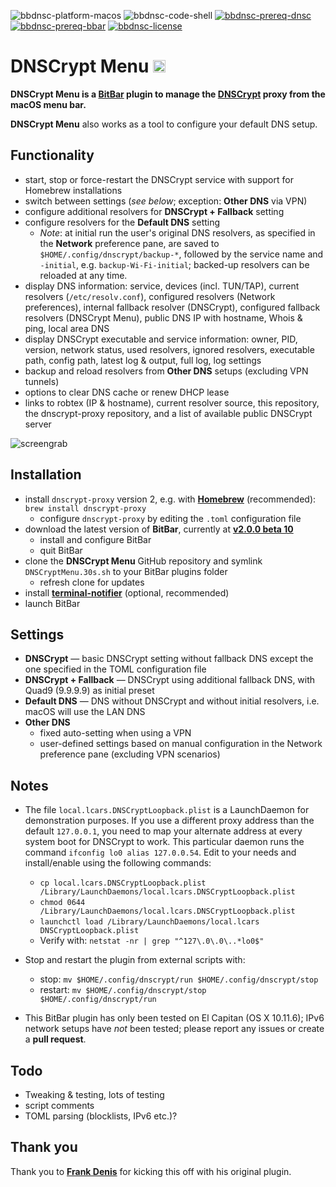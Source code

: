![bbdnsc-platform-macos](https://img.shields.io/badge/platform-macOS-lightgrey.svg)
![bbdnsc-code-shell](https://img.shields.io/badge/code-shell-yellow.svg)
[![bbdnsc-prereq-dnsc](https://img.shields.io/badge/prerequisite-dnscrypt--proxy%202.x-green.svg)](https://github.com/jedisct1/dnscrypt-proxy)
[![bbdnsc-prereq-bbar](https://img.shields.io/badge/prerequisite-BitBar%202.0%20beta10-brightgreen.svg)](https://github.com/matryer/bitbar)
[![bbdnsc-license](http://img.shields.io/badge/license-MIT+-blue.svg)](https://github.com/JayBrown/DNSCrypt-Menu/blob/master/LICENSE)

# DNSCrypt Menu <img src="https://github.com/JayBrown/DNSCrypt-Menu/blob/master/img/jb-img.png" height="20px"/>

**DNSCrypt Menu is a [BitBar](https://github.com/matryer/bitbar) plugin to manage the [DNSCrypt](https://github.com/jedisct1/dnscrypt-proxy) proxy from the macOS menu bar.**

**DNSCrypt Menu** also works as a tool to configure your default DNS setup.

## Functionality
* start, stop or force-restart the DNSCrypt service with support for Homebrew installations
* switch between settings (_see below_; exception: **Other DNS** via VPN)
* configure additional resolvers for **DNSCrypt + Fallback** setting
* configure resolvers for the **Default DNS** setting
  * _Note_: at initial run the user's original DNS resolvers, as specified in the **Network** preference pane, are saved to `$HOME/.config/dnscrypt/backup-*`, followed by the service name and `-initial`, e.g. `backup-Wi-Fi-initial`; backed-up resolvers can be reloaded at any time.
* display DNS information: service, devices (incl. TUN/TAP), current resolvers (`/etc/resolv.conf`), configured resolvers (Network preferences), internal fallback resolver (DNSCrypt), configured fallback resolvers (DNSCrypt Menu), public DNS IP with hostname, Whois & ping, local area DNS
* display DNSCrypt executable and service information: owner, PID, version, network status, used resolvers, ignored resolvers, executable path, config path, latest log & output, full log, log settings
* backup and reload resolvers from **Other DNS** setups (excluding VPN tunnels)
* options to clear DNS cache or renew DHCP lease
* links to robtex (IP & hostname), current resolver source, this repository, the dnscrypt-proxy repository, and a list of available public DNSCrypt server

![screengrab](https://github.com/JayBrown/DNSCrypt-Menu/blob/master/img/screengrab.png)

## Installation
* install `dnscrypt-proxy` version 2, e.g. with **[Homebrew](https://brew.sh)** (recommended): `brew install dnscrypt-proxy`
  * configure `dnscrypt-proxy` by editing the `.toml` configuration file
* download the latest version of **BitBar**, currently at **[v2.0.0 beta 10](https://github.com/matryer/bitbar/releases/tag/v2.0.0-beta10)**
  * install and configure BitBar
  * quit BitBar
* clone the **DNSCrypt Menu** GitHub repository and symlink `DNSCryptMenu.30s.sh` to your BitBar plugins folder
  * refresh clone for updates
* install **[terminal-notifier](https://github.com/julienXX/terminal-notifier)** (optional, recommended)
* launch BitBar

## Settings
* **DNSCrypt** — basic DNSCrypt setting without fallback DNS except the one specified in the TOML configuration file
* **DNSCrypt + Fallback** — DNSCrypt using additional fallback DNS, with Quad9 (9.9.9.9) as initial preset
* **Default DNS** — DNS without DNSCrypt and without initial resolvers, i.e. macOS will use the LAN DNS
* **Other DNS**
  * fixed auto-setting when using a VPN
  * user-defined settings based on manual configuration in the Network preference pane (excluding VPN scenarios)

## Notes
* The file `local.lcars.DNSCryptLoopback.plist` is a LaunchDaemon for demonstration purposes. If you use a different proxy address than the default `127.0.0.1`, you need to map your alternate address at every system boot for DNSCrypt to work. This particular daemon runs the command `ifconfig lo0 alias 127.0.0.54`. Edit to your needs and install/enable using the following commands:

  * `cp local.lcars.DNSCryptLoopback.plist /Library/LaunchDaemons/local.lcars.DNSCryptLoopback.plist`
  * `chmod 0644 /Library/LaunchDaemons/local.lcars.DNSCryptLoopback.plist`
  * `launchctl load /Library/LaunchDaemons/local.lcars DNSCryptLoopback.plist`
  * Verify with: `netstat -nr | grep "^127\.0\.0\..*lo0$"`

* Stop and restart the plugin from external scripts with:
  * stop: `mv $HOME/.config/dnscrypt/run $HOME/.config/dnscrypt/stop`
  * restart: `mv $HOME/.config/dnscrypt/stop $HOME/.config/dnscrypt/run`

* This BitBar plugin has only been tested on El Capitan (OS X 10.11.6); IPv6 network setups have _not_ been tested; please report any issues or create a **pull request**.

## Todo
* Tweaking & testing, lots of testing
* script comments
* TOML parsing (blocklists, IPv6 etc.)?

## Thank you
Thank you to **[Frank Denis](https://github.com/jedisct1/bitbar-dnscrypt-proxy-switcher)** for kicking this off with his original plugin.
